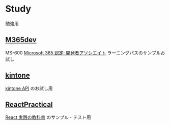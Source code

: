# Study
勉強用

## [M365dev](./M365dev/) 

MS-600 [Microsoft 365 認定: 開発者アソシエイト](https://docs.microsoft.com/ja-jp/learn/certifications/m365-developer-associate/) ラーニングパスのサンプルお試し

## [kintone](./kintone/)

[kintone API](https://developer.cybozu.io/hc/ja) のお試し用

## [ReactPractical](./ReactPractical/)

[React 実践の教科書](https://www.sbcr.jp/product/4815610722/) のサンプル・テスト用

